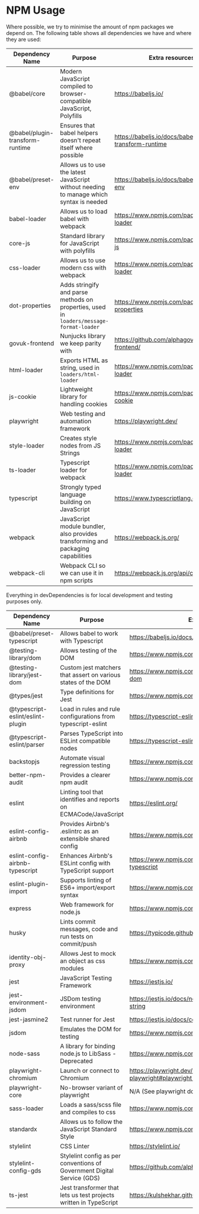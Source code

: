 # NPM Usage

Where possible, we try to minimise the amount of npm packages we depend on. The following table shows all dependencies we have and where they are used:

| Dependency Name                   | Purpose                                                                                 | Extra resources          |
|---                                |---                                                                                      | ---                      |
| @babel/core                       | Modern JavaScript compiled to browser-compatible JavaScript, Polyfills                  | https://babeljs.io/
| @babel/plugin-transform-runtime   | Ensures that babel helpers doesn't repeat itself where possible                         | https://babeljs.io/docs/babel-plugin-transform-runtime |
| @babel/preset-env                 | Allows us to use the latest JavaScript without needing to manage which syntax is needed | https://babeljs.io/docs/babel-preset-env |
| babel-loader                      | Allows us to load babel with webpack                                                    | https://www.npmjs.com/package/babel-loader |
| core-js                           | Standard library for JavaScript with polyfills | https://www.npmjs.com/package/core-js |
| css-loader                        | Allows us to use modern css with webpack | https://www.npmjs.com/package/css-loader |
| dot-properties                    | Adds stringify and parse methods on properties, used in `loaders/message-format-loader` | https://www.npmjs.com/package/dot-properties |
| govuk-frontend                    | Nunjucks library we keep parity with | https://github.com/alphagov/govuk-frontend/ |
| html-loader                       | Exports HTML as string, used in `loaders/html-loader` | https://www.npmjs.com/package/html-loader |
| js-cookie                         | Lightweight library for handling cookies | https://www.npmjs.com/package/js-cookie |
| playwright                        | Web testing and automation framework | https://playwright.dev/ |
| style-loader                      | Creates style nodes from JS Strings | https://www.npmjs.com/package/style-loader |
| ts-loader                         | Typescript loader for webpack | https://www.npmjs.com/package/ts-loader |
| typescript                        | Strongly typed language building on JavaScript | https://www.typescriptlang.org/ |
| webpack                           | JavaScript module bundler, also provides transforming and packaging capabilities | https://webpack.js.org/ |
| webpack-cli                       | Webpack CLI so we can use it in npm scripts | https://webpack.js.org/api/cli/ |

Everything in devDependencies is for local development and testing purposes only.

| Dependency Name                   | Purpose                                                                                 | Extra resources          |
|---                                | ---                                                                                     | ---                      |
| @babel/preset-typescript          | Allows babel to work with Typescript                                                    | https://babeljs.io/docs/babel-preset-typescript |
| @testing-library/dom              | Allows testing of the DOM                                                               | https://www.npmjs.com/package/@testing-library/dom |
| @testing-library/jest-dom         | Custom jest matchers that assert on various states of the DOM                           | https://www.npmjs.com/package/@testing-library/jest-dom |
| @types/jest                       | Type definitions for Jest                                                               | https://www.npmjs.com/package/@types/jest |
| @typescript-eslint/eslint-plugin  | Load in rules and rule configurations from typescript-eslint                            | https://typescript-eslint.io/packages/eslint-plugin |
| @typescript-eslint/parser         | Parses TypeScript into ESLint compatible nodes                                          | https://typescript-eslint.io/packages/parser/ |
| backstopjs                        | Automate visual regression testing                                                      | https://www.npmjs.com/package/backstopjs |
| better-npm-audit                  | Provides a clearer npm audit                                                            | https://www.npmjs.com/package/better-npm-audit |
| eslint                            | Linting tool that identifies and reports on ECMACode/JavaScript                         | https://eslint.org/ |
| eslint-config-airbnb              | Provides Airbnb's .eslintrc as an extensible shared config                              | https://www.npmjs.com/package/eslint-config-airbnb |
| eslint-config-airbnb-typescript   | Enhances Airbnb's ESLint config with TypeScript support                                 | https://www.npmjs.com/package/eslint-config-airbnb-typescript |
| eslint-plugin-import              | Supports linting of ES6+ import/export syntax                                           | https://www.npmjs.com/package/eslint-plugin-import |
| express                           | Web framework for node.js                                                               | https://www.npmjs.com/package/express |
| husky                             | Lints commit messages, code and run tests on commit/push                                | https://typicode.github.io/husky/ |
| identity-obj-proxy                | Allows Jest to mock an object as css modules                                            | https://www.npmjs.com/package/identity-obj-proxy |
| jest                              | JavaScript Testing Framework                                                            | https://jestjs.io/ |
| jest-environment-jsdom            | JSDom testing environment                                                               | https://jestjs.io/docs/next/configuration#testenvironment-string |
| jest-jasmine2                     | Test runner for Jest                                                                    | https://jestjs.io/docs/configuration#testrunner-string |
| jsdom                             | Emulates the DOM for testing                                                            | https://www.npmjs.com/package/jsdom |
| node-sass                         | A library for binding node.js to LibSass - Deprecated                                   | https://www.npmjs.com/package/node-sass |
| playwright-chromium               | Launch or connect to Chromium                                                           | https://playwright.dev/docs/api/class-playwright#playwright-chromium |
| playwright-core                   | No-browser variant of playwright                                                        | N/A (See playwright docs) |
| sass-loader                       | Loads a sass/scss file and compiles to css                                              | https://www.npmjs.com/package/sass-loader |
| standardx                         | Allows us to follow the JavaScript Standard Style                                       | https://www.npmjs.com/package/standardx |
| stylelint                         | CSS Linter                                                                              | https://stylelint.io/ |
| stylelint-config-gds              | Stylelint config as per conventions of Government Digital Service (GDS)                 | https://github.com/alphagov/stylelint-config-gds |
| ts-jest                           | Jest transformer that lets us test projects written in TypeScript                       | https://kulshekhar.github.io/ts-jest/ |
